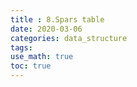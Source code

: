 ```yaml
---
title : 8.Spars table
date: 2020-03-06
categories: data_structure
tags:
use_math: true
toc: true
---
```

